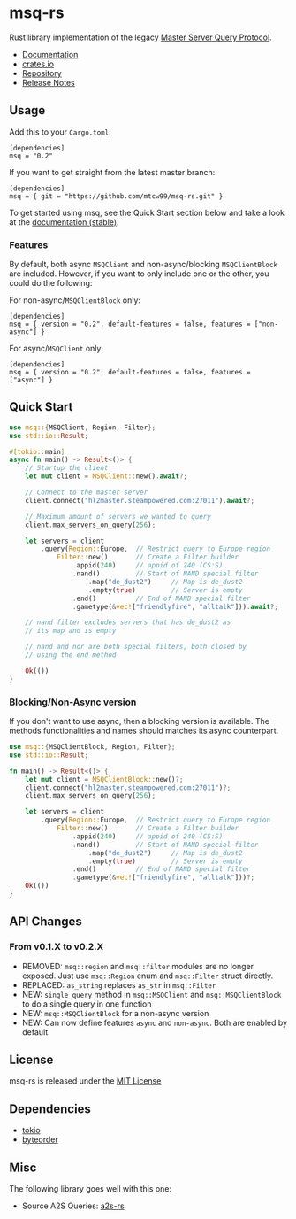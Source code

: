# msq-rs
Rust library implementation of the legacy [Master Server Query Protocol](https://developer.valvesoftware.com/wiki/Master_Server_Query_Protocol).

* [Documentation](https://docs.rs/msq/)
* [crates.io](https://crates.io/crates/msq)
* [Repository](https://github.com/mtcw99/msq-rs)
* [Release Notes](https://github.com/mtcw99/msq-rs/releases)

## Usage
Add this to your `Cargo.toml`:
```
[dependencies]
msq = "0.2"
```
If you want to get straight from the latest master branch:
```
[dependencies]
msq = { git = "https://github.com/mtcw99/msq-rs.git" }
```

To get started using msq, see the Quick Start section below
and take a look at the [documentation (stable)](https://docs.rs/msq/).

### Features
By default, both async `MSQClient` and non-async/blocking `MSQClientBlock` are included.
However, if you want to only include one or the other, you could do the following:

For non-async/`MSQClientBlock` only:
```
[dependencies]
msq = { version = "0.2", default-features = false, features = ["non-async"] }
```
For async/`MSQClient` only:
```
[dependencies]
msq = { version = "0.2", default-features = false, features = ["async"] }
```

## Quick Start
```rust
use msq::{MSQClient, Region, Filter};
use std::io::Result;

#[tokio::main]
async fn main() -> Result<()> {
    // Startup the client
    let mut client = MSQClient::new().await?;

    // Connect to the master server
    client.connect("hl2master.steampowered.com:27011").await?;

    // Maximum amount of servers we wanted to query
    client.max_servers_on_query(256);

    let servers = client
        .query(Region::Europe,  // Restrict query to Europe region
            Filter::new()       // Create a Filter builder
                .appid(240)     // appid of 240 (CS:S)
                .nand()         // Start of NAND special filter
                    .map("de_dust2")     // Map is de_dust2
                    .empty(true)         // Server is empty
                .end()          // End of NAND special filter
                .gametype(&vec!["friendlyfire", "alltalk"])).await?;

    // nand filter excludes servers that has de_dust2 as
    // its map and is empty

    // nand and nor are both special filters, both closed by
    // using the end method

    Ok(())
}
```

### Blocking/Non-Async version
If you don't want to use async, then a blocking version is available. The
methods functionalities and names should matches its async counterpart.
```rust
use msq::{MSQClientBlock, Region, Filter};
use std::io::Result;

fn main() -> Result<()> {
    let mut client = MSQClientBlock::new()?;
    client.connect("hl2master.steampowered.com:27011")?;
    client.max_servers_on_query(256);

    let servers = client
        .query(Region::Europe,  // Restrict query to Europe region
            Filter::new()       // Create a Filter builder
                .appid(240)     // appid of 240 (CS:S)
                .nand()         // Start of NAND special filter
                    .map("de_dust2")     // Map is de_dust2
                    .empty(true)         // Server is empty
                .end()          // End of NAND special filter
                .gametype(&vec!["friendlyfire", "alltalk"]))?;
    Ok(())
}
```

## API Changes
### From v0.1.X to v0.2.X
* REMOVED: `msq::region` and `msq::filter` modules are no longer exposed. Just use
`msq::Region` enum and `msq::Filter` struct directly.
* REPLACED: `as_string` replaces `as_str` in `msq::Filter`
* NEW: `single_query` method in `msq::MSQClient` and `msq::MSQClientBlock` to do a
single query in one function
* NEW: `msq::MSQClientBlock` for a non-async version
* NEW: Can now define features `async` and `non-async`. Both are enabled by default.

## License
msq-rs is released under the [MIT License](LICENSE)

## Dependencies
* [tokio](https://tokio.rs/)
* [byteorder](https://github.com/BurntSushi/byteorder)

## Misc
The following library goes well with this one:
* Source A2S Queries: [a2s-rs](https://github.com/rumblefrog/a2s-rs) 

